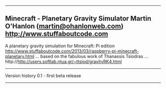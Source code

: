 -------------------------------------------------------------------------------
Minecraft - Planetary Gravity Simulator
Martin O'Hanlon (martin@ohanlonweb.com)
http://www.stuffaboutcode.com
-------------------------------------------------------------------------------

A planetary gravity simulation for Minecraft: Pi edition
http://www.stuffaboutcode.com/2013/03/raspberry-pi-minecraft-planetary.html
...  based on the fabulous work of Thanassis Tsiodras ...
http://http://users.softlab.ntua.gr/~ttsiod/gravityRK4.html

------------------------------------------------------------------------------

Version history
0.1 - first beta release

-------------------------------------------------------------------------------
